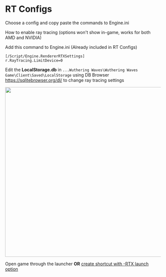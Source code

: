 # RT Configs

Choose a config and copy paste the commands to Engine.ini

How to enable ray tracing (options won't show in-game, works for both AMD and NVIDIA)

Add this command to Engine.ini (Already included in RT Configs)
```
[/Script/Engine.RendererRTXSettings]
r.RayTracing.LimitDevice=0
```
Edit the **LocalStorage.db** in ``...Wuthering Waves\Wuthering Waves Game\Client\Saved\LocalStorage`` using DB Browser https://sqlitebrowser.org/dl/ to change ray tracing settings

[<img src="https://i.imgur.com/79bT125.png" style="width: 550px; height: auto;">](https://i.imgur.com/79bT125.png)

Open game through the launcher **OR** [create shortcut with -RTX launch option](https://github.com/AlteriaX/WuWa-Configs/blob/main/README.md)
